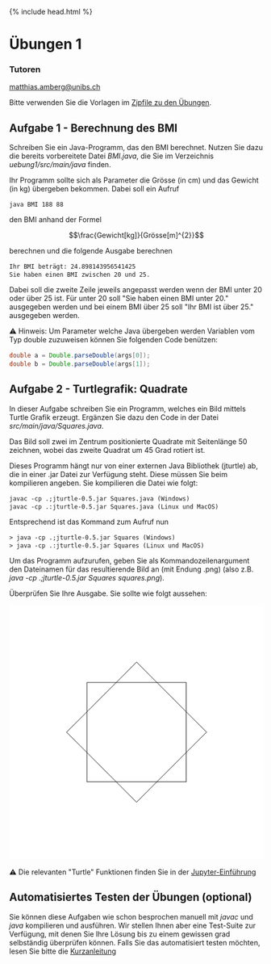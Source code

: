 {% include head.html %}
# Übungen 1

### Tutoren

[matthias.amberg@unibs.ch](mailto:matthias.amberg@unibas.ch)


Bitte verwenden Sie die Vorlagen im [Zipfile zu den Übungen](https://github.com/unibas-marcelluethi/gyminf-programmieren/raw/master/docs/block1/uebung1.zip).


## Aufgabe 1 - Berechnung des BMI

Schreiben Sie ein Java-Programm, das den BMI berechnet. Nutzen Sie dazu die bereits vorbereitete Datei _BMI.java_, die Sie im Verzeichnis _uebung1/src/main/java_ finden.

Ihr Programm sollte sich als Parameter die Grösse (in cm) und das Gewicht (in kg) übergeben bekommen. Dabei soll ein Aufruf

```
java BMI 188 88
```

den BMI anhand der Formel

$$\frac{Gewicht[kg]}{Grösse[m]^{2}}$$

berechnen und die folgende Ausgabe berechnen

```
Ihr BMI beträgt: 24.898143956541425
Sie haben einen BMI zwischen 20 und 25.
```

Dabei soll die zweite Zeile jeweils angepasst werden wenn der BMI unter 20 oder über 25 ist. Für unter 20 soll "Sie haben einen BMI unter 20." ausgegeben werden und bei einem BMI über 25 soll "Ihr BMI ist über 25." ausgegeben werden.

:warning: Hinweis: Um Parameter welche Java übergeben werden Variablen vom Typ double zuzuweisen können Sie folgenden Code benützen:

```java
double a = Double.parseDouble(args[0]);
double b = Double.parseDouble(args[1]);
```

## Aufgabe 2 - Turtlegrafik: Quadrate

In dieser Aufgabe schreiben Sie ein Programm, welches ein Bild mittels Turtle Grafik erzeugt. Ergänzen Sie dazu den Code in der Datei _src/main/java/Squares.java_.

Das Bild soll zwei im Zentrum positionierte Quadrate mit Seitenlänge 50 zeichnen, wobei das zweite Quadrat um 45 Grad rotiert ist.

Dieses Programm hängt nur von einer externen Java Bibliothek (jturtle) ab, die in einer .jar Datei zur Verfügung steht. Diese müssen Sie beim kompilieren angeben. Sie kompilieren die Datei wie folgt:

```
javac -cp .;jturtle-0.5.jar Squares.java (Windows)
javac -cp .:jturtle-0.5.jar Squares.java (Linux und MacOS)
```

Entsprechend ist das Kommand zum Aufruf nun
```
> java -cp .;jturtle-0.5.jar Squares (Windows)
> java -cp .:jturtle-0.5.jar Squares (Linux und MacOS)
```
Um das Programm aufzurufen, geben Sie als Kommandozeilenargument den Dateinamen für das resultierende Bild an (mit Endung .png) (also z.B. _java -cp .;jturtle-0.5.jar Squares squares.png_).

Überprüfen Sie Ihre Ausgabe. Sie sollte wie folgt aussehen:

![Turtle Squares](./images-uebung/turtle-squares.png)

:warning: Die relevanten "Turtle" Funktionen finden Sie in der [Jupyter-Einführung](https://nbviewer.jupyter.org/github/unibas-marcelluethi/gyminf-programmieren/blob/master/notebooks/JupyterEinfuehrung.ipynb)


## Automatisiertes Testen der Übungen (optional)

Sie können diese Aufgaben wie schon besprochen manuell mit _javac_ und _java_ kompilieren und ausführen. Wir stellen Ihnen aber eine Test-Suite zur Verfügung, mit denen Sie Ihre Lösung bis zu einem gewissen grad selbständig überprüfen können. Falls Sie das automatisiert testen möchten, lesen Sie bitte die [Kurzanleitung](kurzanleitung-gradle.md)